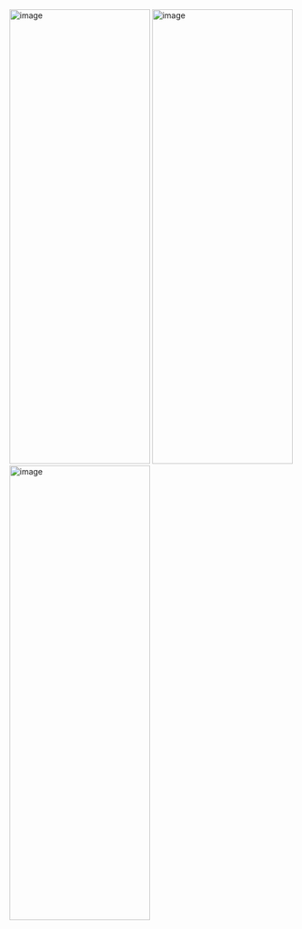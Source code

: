 <img width="247" height="800" alt="image" src="https://github.com/user-attachments/assets/7c2d4c8e-0215-499d-a738-e9a4b9dbda80" />
<img width="247" height="800" alt="image" src="https://github.com/user-attachments/assets/41e64c08-43a2-4849-8a18-39880cc0b0c6" />
<img width="247" height="800" alt="image" src="https://github.com/user-attachments/assets/592f0594-44f3-4c84-bde2-6946318a8255" />

